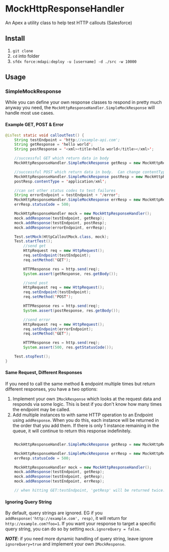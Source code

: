 # MockHttpResponseHandler
An Apex a utility class to help test HTTP callouts (Salesforce)

## Install

1. `git clone`
1. `cd` into folder
1. `sfdx force:mdapi:deploy -u [username] -d ./src -w 10000`

## Usage

### SimpleMockResponse

While you can define your own response classes to respond in pretty much anyway you need, the `MockHttpResponseHandler.SimpleMockResponse` will handle most use cases.

#### Example GET, POST & Error

```java
@isTest static void calloutTest() {
    String testEndpoint = 'http://example-api.com';
    String getResponse = 'hello world';
    String postResponse = '<xml><title>hello world</title></xml>';

    //successful GET which return data in body
    MockHttpResponseHandler.SimpleMockResponse getResp = new MockHttpResponseHandler.SimpleMockResponse('GET', getResponse);

    //successful POST which return data in body.  Can change contentType
    MockHttpResponseHandler.SimpleMockResponse postResp = new MockHttpResponseHandler.SimpleMockResponse('POST', postResponse);
    postResp.contentType = 'application/xml';

    //can set other status codes to test failures
    String errorEndpoint = testEndpoint + '/error';
    MockHttpResponseHandler.SimpleMockResponse errResp = new MockHttpResponseHandler.SimpleMockResponse('GET', null);
    errResp.statusCode = 500;

    MockHttpResponseHandler mock = new MockHttpResponseHandler();
    mock.addResponse(testEndpoint, getResp);
    mock.addResponse(testEndpoint, postResp);
    mock.addResponse(errorEndpoint, errResp);

    Test.setMock(HttpCalloutMock.class, mock);
    Test.startTest();
        //send get
        HttpRequest req = new HttpRequest();
        req.setEndpoint(testEndpoint);
        req.setMethod('GET');

        HTTPResponse res = http.send(req);
        System.assert(getResponse, res.getBody());

        //send post
        HttpRequest req = new HttpRequest();
        req.setEndpoint(testEndpoint);
        req.setMethod('POST');

        HTTPResponse res = http.send(req);
        System.assert(postResponse, res.getBody());

        //send error
        HttpRequest req = new HttpRequest();
        req.setEndpoint(errorEndpoint);
        req.setMethod('GET');

        HTTPResponse res = http.send(req);
        System.assert(500, res.getStatusCode());

    Test.stopTest();
}
```

#### Same Request, Different Responses

If you need to call the same method & endpoint multiple times but return different responses, you have a two options:

1. Implement your own `IMockResponse` which looks at the request data and responds via some logic.  This is best if you don't know how many times the endpoint may be called.
1. Add multiple instances to with same HTTP operation to an Endpoint using `addResponse`.  When you do this, each instance will be returned in the order that you add them.  If there is only 1 instance remaining in the queue, it will continue to return this response indefinitely.

```java

    MockHttpResponseHandler.SimpleMockResponse getResp = new MockHttpResponseHandler.SimpleMockResponse('GET', getResponse);

    MockHttpResponseHandler.SimpleMockResponse errResp = new MockHttpResponseHandler.SimpleMockResponse('GET', null);
    errResp.statusCode = 500;

    MockHttpResponseHandler mock = new MockHttpResponseHandler();
    mock.addResponse(testEndpoint, getResp);
    mock.addResponse(testEndpoint, getResp);
    mock.addResponse(testEndpoint, errResp);

    // when hitting GET:testEndpoint, 'getResp' will be returned twice.  All additional calls will return 'errResp'
```

#### Ignoring Query String


By default, query strings are ignored.  EG if you `addResponse('http://example.com', resp)`, it will return for `http://example.com?foo=1`.  If you want your response to target a specific query string, you can do so by setting `mock.ignoreQuery = false`.

***NOTE***: if you need more dynamic handling of query string, leave ignore `ignoreQuery=true` and implement your own `IMockResponse`.